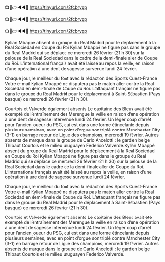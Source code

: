 📺📱👉◄◄🔴 https://tinyurl.com/2fcbrypp

📺📱👉◄◄🔴 https://tinyurl.com/2fcbrypp

📺📱👉◄◄🔴 https://tinyurl.com/2fcbrypp



Kylian Mbappé absent du groupe du Real Madrid pour le déplacement à la Real Sociedad en Coupe du Roi
Kylian Mbappé ne figure pas dans le groupe du Real Madrid qui se déplace ce mercredi 26 février (21 h 30) sur la pelouse de la Real Sociedad dans le cadre de la demi-finale aller de Coupe du Roi. L’international français avait été laissé au repos la veille, en raison d’une opération à une dent de sagesse survenue lundi 24 février.

Chaque jour, le meilleur du foot avec la rédaction des Sports Ouest-France
Votre e-mail
Kylian Mbappé ne disputera pas le match aller contre la Real Sociedad en demi-finale de Coupe du Roi. L’attaquant français ne figure pas dans le groupe du Real Madrid pour le déplacement à Saint-Sébastien (Pays basque) ce mercredi 26 février (21 h 30).

Courtois et Valverde également absents
Le capitaine des Bleus avait été exempté de l’entraînement des Merengue la veille en raison d’une opération à une dent de sagesse intervenue lundi 24 février. Un léger coup d’arrêt pour l’ancien joueur du PSG, qui est dans une forme étincelante depuis plusieurs semaines, avec en point d’orgue son triplé contre Manchester City (3-1) en barrage retour de Ligue des champions, mercredi 19 février. Autres absents de marque dans le groupe de Carlo Ancelotti : le gardien belge Thibaut Courtois et le milieu uruguayen Federico Valverde.Kylian Mbappé absent du groupe du Real Madrid pour le déplacement à la Real Sociedad en Coupe du Roi
Kylian Mbappé ne figure pas dans le groupe du Real Madrid qui se déplace ce mercredi 26 février (21 h 30) sur la pelouse de la Real Sociedad dans le cadre de la demi-finale aller de Coupe du Roi. L’international français avait été laissé au repos la veille, en raison d’une opération à une dent de sagesse survenue lundi 24 février.

Chaque jour, le meilleur du foot avec la rédaction des Sports Ouest-France
Votre e-mail
Kylian Mbappé ne disputera pas le match aller contre la Real Sociedad en demi-finale de Coupe du Roi. L’attaquant français ne figure pas dans le groupe du Real Madrid pour le déplacement à Saint-Sébastien (Pays basque) ce mercredi 26 février (21 h 30).

Courtois et Valverde également absents
Le capitaine des Bleus avait été exempté de l’entraînement des Merengue la veille en raison d’une opération à une dent de sagesse intervenue lundi 24 février. Un léger coup d’arrêt pour l’ancien joueur du PSG, qui est dans une forme étincelante depuis plusieurs semaines, avec en point d’orgue son triplé contre Manchester City (3-1) en barrage retour de Ligue des champions, mercredi 19 février. Autres absents de marque dans le groupe de Carlo Ancelotti : le gardien belge Thibaut Courtois et le milieu uruguayen Federico Valverde.
